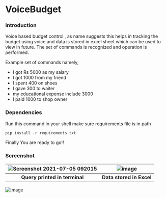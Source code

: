# VoiceBudget

### Introduction
Voice based budget control , as name suggests this helps in tracking the budget using voice and data is stored in excel sheet which can be used to view in future.
The set of commands is recognized and operation is performed.

Example set of commands namely,
- I got Rs 5000 as my salary
- I got 1000 from my friend
- I spent 400 on shoes
- I gave 300 to waiter
- my educational expense include 3000
- I paid 1000 to shop owner

### Dependencies
Run this command in your shell make sure requirements file is in path
 
    pip install -r requirements.txt
   
Finally You are ready to go!!


### Screenshot
| ![Screenshot 2021-07-05 092015](https://user-images.githubusercontent.com/52855622/124416417-93c46a80-dd74-11eb-826d-e8a6a2a2bbbd.png) | ![image](https://user-images.githubusercontent.com/52855622/124549087-49162180-de4c-11eb-8936-2fc8206da402.png) |
| :------------------------------------------------------------------------------------------: | :---------------------------------------------------------------------------------------------------------------------------------------------------------: |
|                    **Query printed in terminal**                                    |                               **Data stored in Excel**                                    | 
 

![image](https://user-images.githubusercontent.com/52855622/131890903-c08903e8-cd7d-41eb-8958-2f5032015e05.png)

